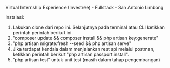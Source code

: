 Virtual Internship Experience (Investree) - Fullstack - San Antonio Limbong

Instalasi:
1. Lakukan clone dari repo ini. Selanjutnya pada terminal atau CLI ketikkan perintah perintah berikut ini.
2. "composer update && composer install && php artisan key:generate"
3. "php artisan migrate:fresh --seed && php artisan serve"
4. Jika terdapat kendala dalam menjalankan rest api melalui postman, ketikkan perintah berikut "php artisan passport:install".
5. "php artisan test" untuk unit test (masih dalam tahap pengembangan)

